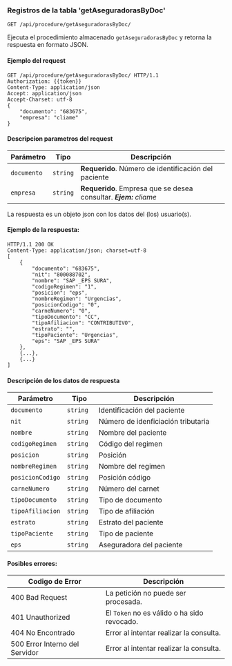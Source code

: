 ### **Registros de la tabla 'getAseguradorasByDoc'**

```http
GET /api/procedure/getAseguradorasByDoc/
```

Ejecuta el procedimiento almacenado `getAseguradorasByDoc` y retorna la respuesta en formato JSON.

#### Ejemplo del request

```
GET /api/procedure/getAseguradorasByDoc/ HTTP/1.1
Authorization: {{token}}
Content-Type: application/json
Accept: application/json
Accept-Charset: utf-8
{
    "documento": "683675",
    "empresa": "cliame"
}
```

#### Descripcion parametros del request

| Parámetro   | Tipo     | Descripción                                                       |
| ----------- | -------- | ----------------------------------------------------------------- |
| `documento` | `string` | **Requerido**. Número de identificación del paciente              |
| `empresa`   | `string` | **Requerido**. Empresa que se desea consultar. _**Ejem:** cliame_ |

La respuesta es un objeto json con los datos del (los) usuario(s).

#### Ejemplo de la respuesta:

```
HTTP/1.1 200 OK
Content-Type: application/json; charset=utf-8
[
    {
        "documento": "683675",
        "nit": "800088702",
        "nombre": "SAP _EPS SURA",
        "codigoRegimen": "1",
        "posicion": "eps",
        "nombreRegimen": "Urgencias",
        "posicionCodigo": "0",
        "carneNumero": "0",
        "tipoDocumento": "CC",
        "tipoAfiliacion": "CONTRIBUTIVO",
        "estrato": "",
        "tipoPaciente": "Urgencias",
        "eps": "SAP _EPS SURA"
    },
	{...},
	{...}
]
```

#### Descripción de los datos de respuesta

| Parámetro        | Tipo      | Descripción                        |
| ---------------- | --------- | ---------------------------------- |
| `documento`      | `string`  | Identificación del paciente        |
| `nit`            | `string`  | Número de idenficiación tributaria |
| `nombre`         | `string`  | Nombre del paciente                |
| `codigoRegimen`  | `string`  | Código del regimen                 |
| `posicion`       | `string`  | Posición                           |
| `nombreRegimen`  | `string`  | Nombre del regimen                 |
| `posicionCodigo` | `string`  | Posición código                    |
| `carneNumero`    | `string ` | Número del carnet                  |
| `tipoDocumento`  | `string`  | Tipo de documento                  |
| `tipoAfiliacion` | `string`  | Tipo de afiliación                 |
| `estrato`        | `string`  | Estrato del paciente               |
| `tipoPaciente`   | `string`  | Tipo de paciente                   |
| `eps`            | `string`  | Aseguradora del paciente           |

#### Posibles errores:

| Codigo de Error                | Descripción                                 |
| ------------------------------ | ------------------------------------------- |
| 400 Bad Request                | La petición no puede ser procesada.         |
| 401 Unauthorized               | El `Token` no es válido o ha sido revocado. |
| 404 No Encontrado              | Error al intentar realizar la consulta.     |
| 500 Error Interno del Servidor | Error al intentar realizar la consulta.     |
